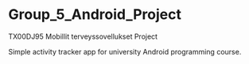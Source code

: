 # Group_5_Android_Project
TX00DJ95 Mobillit terveyssovellukset Project

Simple activity tracker app for university Android programming course.
